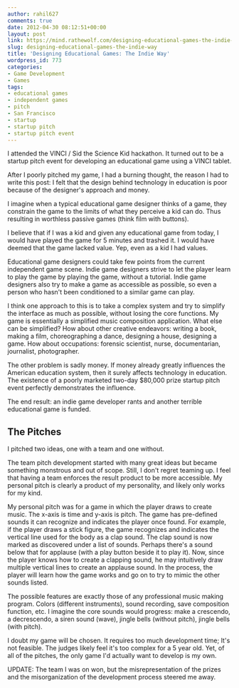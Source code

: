 ```yaml
---
author: rahil627
comments: true
date: 2012-04-30 08:12:51+00:00
layout: post
link: https://mind.rathewolf.com/designing-educational-games-the-indie-way/
slug: designing-educational-games-the-indie-way
title: 'Designing Educational Games: The Indie Way'
wordpress_id: 773
categories:
- Game Development
- Games
tags:
- educational games
- independent games
- pitch
- San Francisco
- startup
- startup pitch
- startup pitch event
---
```


I attended the VINCI / Sid the Science Kid hackathon. It turned out to be a startup pitch event for developing an educational game using a VINCI tablet.

After I poorly pitched my game, I had a burning thought, the reason I had to write this post: I felt that the design behind technology in education is poor because of the designer's approach and money.

I imagine when a typical educational game designer thinks of a game, they constrain the game to the limits of what they perceive a kid can do. Thus resulting in worthless passive games (think film with buttons).

I believe that if I was a kid and given any educational game from today, I would have played the game for 5 minutes and trashed it. I would have deemed that the game lacked value. Yep, even as a kid I had values.

Educational game designers could take few points from the current independent game scene. Indie game designers strive to let the player learn to play the game by playing the game, without a tutorial. Indie game designers also try to make a game as accessible as possible, so even a person who hasn't been conditioned to a similar game can play.

I think one approach to this is to take a complex system and try to simplify the interface as much as possible, without losing the core functions. My game is essentially a simplified music composition application. What else can be simplified? How about other creative endeavors: writing a book, making a film, choreographing a dance, designing a house, designing a game. How about occupations: forensic scientist, nurse, documentarian, journalist, photographer.

The other problem is sadly money. If money already greatly influences the American education system, then it surely affects technology in education. The existence of a poorly marketed two-day $80,000 prize startup pitch event perfectly demonstrates the influence.

The end result: an indie game developer rants and another terrible educational game is funded.



## The Pitches


I pitched two ideas, one with a team and one without.

The team pitch development started with many great ideas but became something monstrous and out of scope. Still, I don't regret teaming up. I feel that having a team enforces the result product to be more accessible. My personal pitch is clearly a product of my personality, and likely only works for my kind.

My personal pitch was for a game in which the player draws to create music. The x-axis is time and y-axis is pitch. The game has pre-defined sounds it can recognize and indicates the player once found. For example, if the player draws a stick figure, the game recognizes and indicates the vertical line used for the body as a clap sound. The clap sound is now marked as discovered under a list of sounds. Perhaps there's a sound below that for applause (with a play button beside it to play it). Now, since the player knows how to create a clapping sound, he may intuitively draw multiple vertical lines to create an applause sound. In the process, the player will learn how the game works and go on to try to mimic the other sounds listed.

The possible features are exactly those of any professional music making program. Colors (different instruments), sound recording, save composition function, etc. I imagine the core sounds would progress: make a crescendo, a decrescendo, a siren sound (wave), jingle bells (without pitch), jingle bells (with pitch).

I doubt my game will be chosen. It requires too much development time; It's not feasible. The judges likely feel it's too complex for a 5 year old. Yet, of all of the pitches, the only game I'd actually want to develop is my own.

UPDATE:
The team I was on won, but the misrepresentation of the prizes and the misorganization of the development process steered me away.
